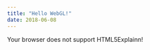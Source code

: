 ```yaml
---
title: "Hello WebGL!"
date: 2018-06-08
---
```

<div style="float: left;">
<canvas id="my-canvas" width="600" height="480">
  Your browser does not support HTML5
</canvas>
</div>

<div>
Explainn!
</div>

<script type="text/javascript" src="/00-hello-webgl.js"></script>
<script type="text/javascript">
run_hello_webgl();
</script>